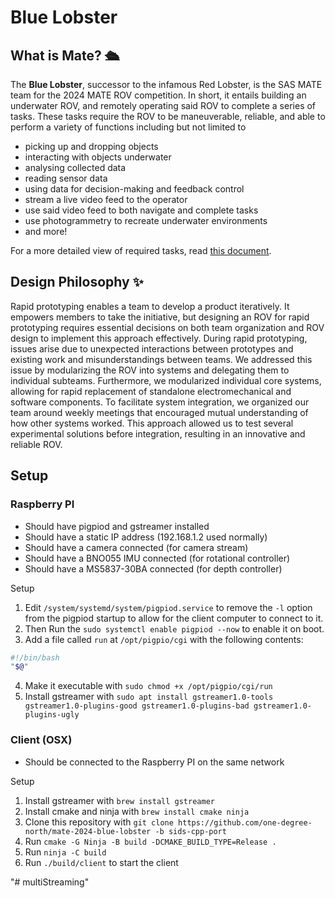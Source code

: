 # Blue Lobster

## What is Mate? 🛳️
The **Blue Lobster**, successor to the infamous Red Lobster, 
is the SAS MATE team for the 2024 MATE ROV competition.
In short, it entails building an underwater ROV, and
remotely operating said ROV to complete a series of tasks.
These tasks require the ROV to be maneuverable, reliable,
and able to perform a variety of functions including but not 
limited to
- picking up and dropping objects
- interacting with objects underwater
- analysing collected data
- reading sensor data 
- using data for decision-making and feedback control
- stream a live video feed to the operator
- use said video feed to both navigate and complete tasks
- use photogrammetry to recreate underwater environments
- and more!

For a more detailed view of required tasks, read [this document](https://20693798.fs1.hubspotusercontent-na1.net/hubfs/20693798/2024%20RANGER%20Manual%20FINAL_1_16_2024_with_Cover.pdf).

## Design Philosophy ✨
Rapid prototyping enables a team to develop a product iteratively. 
It empowers members to take the initiative, but designing an ROV 
for rapid prototyping requires essential decisions on both team 
organization and ROV design to implement this approach effectively. 
During rapid prototyping, issues arise due to unexpected interactions 
between prototypes and existing work and misunderstandings between 
teams. We addressed this issue by modularizing the ROV into systems 
and delegating them to individual subteams. Furthermore, we modularized 
individual core systems, allowing for rapid replacement of standalone 
electromechanical and software components. To facilitate system 
integration, we organized our team around weekly meetings that 
encouraged mutual understanding of how other systems worked. 
This approach allowed us to test several experimental solutions 
before integration, resulting in an innovative and reliable ROV.

## Setup

### Raspberry PI
 - Should have pigpiod and gstreamer installed
 - Should have a static IP address (192.168.1.2 used normally)
 - Should have a camera connected (for camera stream)
 - Should have a BNO055 IMU connected (for rotational controller)
 - Should have a MS5837-30BA connected (for depth controller)

Setup
1. Edit `/system/systemd/system/pigpiod.service` to remove the `-l` option from the pigpiod startup to allow for the client computer to connect to it.
2. Then Run the `sudo systemctl enable pigpiod --now` to enable it on boot.
3. Add a file called `run` at `/opt/pigpio/cgi` with the following contents:
```bash
#!/bin/bash
"$@"
```
4. Make it executable with `sudo chmod +x /opt/pigpio/cgi/run`
5. Install gstreamer with `sudo apt install gstreamer1.0-tools gstreamer1.0-plugins-good gstreamer1.0-plugins-bad gstreamer1.0-plugins-ugly`

### Client (OSX)
- Should be connected to the Raspberry PI on the same network

Setup
1. Install gstreamer with `brew install gstreamer`
2. Install cmake and ninja with `brew install cmake ninja`
3. Clone this repository with `git clone https://github.com/one-degree-north/mate-2024-blue-lobster -b sids-cpp-port`
4. Run `cmake -G Ninja -B build -DCMAKE_BUILD_TYPE=Release .`
5. Run `ninja -C build`
6. Run `./build/client` to start the client


"# multiStreaming" 
